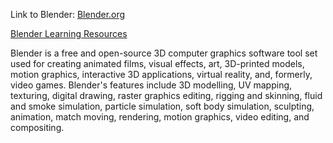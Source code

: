 Link to Blender: [Blender.org](https://www.blender.org)

[Blender Learning Resources](https://www.blender.org/support/)

Blender is a free and open-source 3D computer graphics software tool set used for creating animated films, visual effects, art, 3D-printed models, motion graphics, interactive 3D applications, virtual reality, and, formerly, video games.
Blender's features include 3D modelling, UV mapping, texturing, digital drawing, raster graphics editing, rigging and skinning, fluid and smoke simulation, particle simulation, soft body simulation, sculpting, animation, match moving,
rendering, motion graphics, video editing, and compositing.